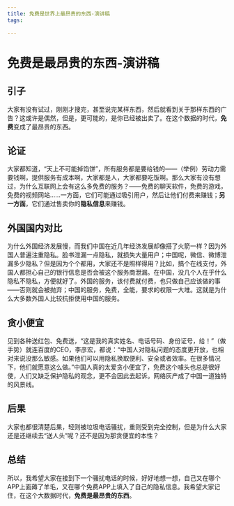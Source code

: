 ```yaml
---
title: 免费是世界上最昂贵的东西-演讲稿
tags:

---
```

# 免费是最昂贵的东西-演讲稿

## 引子
大家有没有试过，刚刚才搜完，甚至说完某样东西，然后就看到关于那样东西的广告？这或许是偶然，但是，更可能的，是你已经被出卖了。在这个数据的时代，**免费**变成了最昂贵的东西。

## 论证

大家都知道，“天上不可能掉馅饼”，所有服务都是要给钱的——（举例）劳动力需要钱啊，提供服务有成本啊，大家都是人，大家都要吃饭啊。那么大家有没有想过，为什么互联网上会有这么多免费的服务？——免费的聊天软件，免费的游戏，免费的视频网站……一方面，它们可能通过吸引用户，然后让他们付费来赚钱；**另一方面**，它们通过售卖你的**隐私信息**来赚钱。

## 外国国内对比

为什么外国经济发展慢，而我们中国在近几年经济发展却像搭了火箭一样？因为外国人普遍注重隐私。脸书泄漏一点隐私，就损失大量用户；中国呢，微信、微博泄漏多少隐私？但是因为个个都用，大家还不是照样得用？比如，搞个在线支付，外国人都担心自己的银行信息是否会被这个服务商泄漏。在中国，没几个人在乎什么隐私不隐私，方便就好了。外国的服务，该付费就付费，也只做自己应该做的事——否则就会被抛弃；中国的服务，免费，全能，要求的权限一大堆。这就是为什么大多数外国人比较抗拒使用中国的服务。

## 贪小便宜

见到各种送红包、免费送，“这是我的真实姓名、电话号码、身份证号，给！”（做手势）就连百度的CEO，李彦宏，都说：“中国人对隐私问题的态度更开放，也相对来说没那么敏感。如果他们可以用隐私换取便利、安全或者效率。在很多情况下，他们就愿意这么做。”中国人真的太爱贪小便宜了，免费这个噱头也总是很好使，人们又缺乏保护隐私的观念，更不会因此去起诉。网络灰产成了中国一道独特的风景线。

## 后果

大家也都很清楚后果，轻则被垃圾电话骚扰，重则受到完全控制，但是为什么大家还是还继续去“送人头”呢？还不是因为那贪便宜的本性？

## 总结

所以，我希望大家在接到下一个骚扰电话的时候，好好地想一想，自己又在哪个APP上面薅了羊毛，又在哪个免费APP上填入了自己的隐私信息。我希望大家记住，在这个大数据时代，**免费是最昂贵的东西**。















































<!--stackedit_data:
eyJoaXN0b3J5IjpbNTkzMjA5Nzc5LC0zNDY1NjUwNDMsLTE0OD
I0NTU3OTYsLTExOTU2OTEyNTAsLTE1ODM4OTcxNzJdfQ==
-->